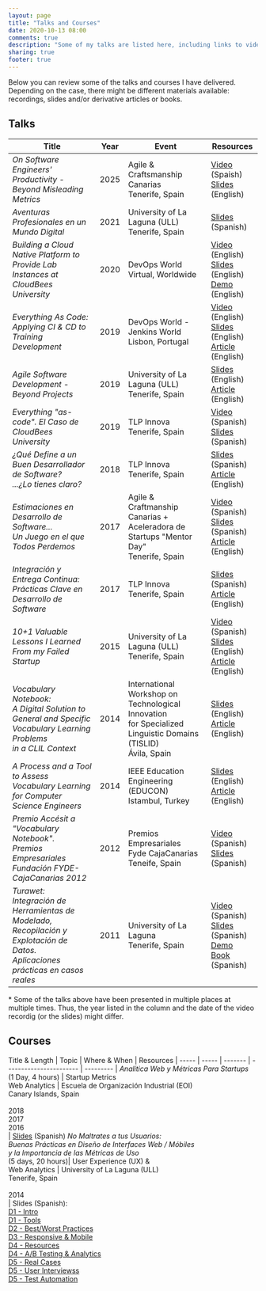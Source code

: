 ```yaml
---
layout: page
title: "Talks and Courses"
date: 2020-10-13 08:00
comments: true
description: "Some of my talks are listed here, including links to videos or slides. As with the articles in this Blog, in my talks I share thoughts, experiments and ideas about software, internet and entrepreneurship. Looking at peopleware, the human side of technology."
sharing: true
footer: true
---
```


Below you can review some of the talks and courses I have delivered. Depending on the case, there might be different materials available: recordings, slides and/or derivative articles or books.

## Talks

Title                                                             | Year | Event                                                    | Resources                             |
----------------------------------------------------------------- | ---- | -------------------------------------------------------- | ------------------------------------  |
_On Software Engineers' Productivity - Beyond Misleading Metrics_ | 2025 | Agile & Craftsmanship Canarias <br /> Tenerife, Spain | [Video](https://www.youtube.com/watch?v=IChaSF803go) (Spaish) <br/> [Slides](https://www.slideshare.net/romenrg/on-software-engineers-productivity-beyond-misleading-metrics/) (English)
_Aventuras Profesionales en un Mundo Digital_ | 2021 | University of La Laguna (ULL) <br /> Tenerife, Spain | [Slides](https://www.slideshare.net/romenrg/charlaull2021planificacionempresarialturisticapdf) (Spanish)
_Building a Cloud Native Platform to Provide Lab Instances at CloudBees University_ | 2020 | DevOps World <br /> Virtual, Worldwide | [Video](https://www.cloudbees.com/resources/cloud-native-platform-building) (English) <br/> [Slides](https://www.slideshare.net/romenrg/building-a-cloud-native-platform-to-provide-lab-instances-at-cloudbees-university/) (English) <br/> [Demo](https://drive.google.com/file/d/1JelaVCyR376nqzneqkvnE-J5PAmBV3zf/view) (English)
_Everything As Code: Applying CI & CD to Training Development_    | 2019 | DevOps World - Jenkins World <br /> Lisbon, Portugal          | [Video](https://youtu.be/1hda-bVYaVc) (English) <br /> [Slides](https://www.slideshare.net/romenrg/dwjw2019-lisbon-trainingascode-applying-ci-cd-to-training-development) (English) <br /> [Article](https://www.romenrg.com/blog/2019/12/31/everything-as-code/) (English)
_Agile Software Development - Beyond Projects_                    | 2019 | University of La Laguna (ULL) <br /> Tenerife, Spain | [Slides](https://www.slideshare.net/romenrg/agile-software-development-beyond-projects-ull) (English) <br /> [Article](https://www.romenrg.com/blog/2020/12/30/software-projects-vs-software-products/) (English)
_Everything "as-code". El Caso de CloudBees University_           | 2019 | TLP Innova <br /> Tenerife, Spain                             | [Video](https://youtu.be/RyWSqxSIyVg) (Spanish) <br /> [Slides](https://www.slideshare.net/romenrg/everything-as-code-cloudbees-university) (Spanish)
_¿Qué Define a un Buen Desarrollador de Software? <br /> ...¿Lo tienes claro?_ | 2018 | TLP Innova <br /> Tenerife, Spain | [Slides](https://www.slideshare.net/romenrg/qu-define-a-un-buen-desarrollador-de-software) (Spanish) <br /> [Article](https://www.romenrg.com/blog/2018/12/29/what-makes-a-great-software-engineer/) (English)
_Estimaciones en Desarrollo de Software... <br /> Un Juego en el que Todos Perdemos_ | 2017 | Agile & Craftmanship Canarias + Aceleradora de Startups "Mentor Day" <br /> Tenerife, Spain | [Video](https://youtu.be/koFmPR3TW0g) (Spanish) <br /> [Slides](https://www.slideshare.net/romenrg/estimaciones-en-desarrollo-de-software-versin-2017) (Spanish) <br /> [Article](https://www.romenrg.com/blog/2015/09/28/why-asking-developers-for-time-estimates-in-software-projects-is-a-terrible-idea-and-how-to-bypass-it-with-scrum/) (English)
_Integración y Entrega Continua: <br /> Prácticas Clave en Desarrollo de Software_ | 2017 | TLP Innova <br /> Tenerife, Spain | [Slides](https://www.slideshare.net/romenrg/integracion-y-entrega-continua-tlp-innova-2017) (Spanish) <br /> [Article](https://www.romenrg.com/blog/2017/12/31/continuous-integration-delivery-deployment/) (English)
_10+1 Valuable Lessons I Learned From my Failed Startup_ | 2015 | University of La Laguna (ULL) <br /> Tenerife, Spain | [Video](https://youtu.be/9mH13Xz8wxg) (Spanish) <br /> [Slides](https://www.slideshare.net/romenrg/101-valuable-lessons-i-learned-from-my-failed-startup) (English) <br /> [Article](https://www.romenrg.com/blog/2015/03/17/10-plus-1-valuable-lessons-i-learned-from-my-failed-startup/) (English)
_Vocabulary Notebook: <br/>A Digital Solution to General and Specific Vocabulary Learning Problems <br/> in a CLIL Context_ | 2014 | International Workshop on Technological Innovation <br/> for Specialized Linguistic Domains <br/> (TISLID) <br /> Ávila, Spain | [Slides](https://www.slideshare.net/secret/u1zosZ9qXlbAgn) (English) <br /> [Article](https://research-publishing.net/manuscript?10.14705/rpnet.2016.tislid2014.440) (English)
_A Process and a Tool to Assess Vocabulary Learning for Computer Science Engineers_ | 2014 | IEEE Education Engineering (EDUCON) <br /> Istambul, Turkey | [Slides](https://www.slideshare.net/secret/MOfkEL0ICnCBhr) (English) <br /> [Article](https://ieeexplore.ieee.org/document/6826163) (English)
_Premio Accésit a "Vocabulary Notebook". <br /> Premios Empresariales Fundación FYDE-CajaCanarias 2012_ | 2012 | Premios Empresariales <br /> Fyde CajaCanarias <br /> Teneife, Spain | [Video](https://youtu.be/MXkKLFlTpbw) (Spanish) <br /> [Slides](https://www.slideshare.net/secret/aAz1fyofObEPsX) (Spanish)
_Turawet: <br /> Integración de Herramientas de Modelado, Recopilación y Explotación de Datos. <br /> Aplicaciones prácticas en casos reales_ | 2011 | University of La Laguna <br /> Tenerife, Spain | [Video](https://youtu.be/4BLMhpE66yQ) (Spanish) <br /> [Slides](https://www.slideshare.net/secret/I70JF08TCMEenr) (Spanish) <br /> [Demo](https://youtu.be/k9qX9cnQfSw) <br /> [Book](../docs/Memoria_Final_Proyecto_Turawet.pdf) (Spanish)

<p class="small-text"> * Some of the talks above have been presented in multiple places at multiple times. Thus, the year listed in the column and the date of the video recordig (or the slides) might differ.</p>

## Courses

Title & Length | Topic | Where & When | Resources |
----- | ----- | ------- | ----------------------- | --------- |
_Analítica Web y Métricas Para Startups_ <br /> (1 Day, 4 hours) | Startup Metrics <br /> Web Analytics | Escuela de Organización Industrial (EOI) <br /> Canary Islands, Spain <br/><br/> 2018 <br /> 2017 <br /> 2016 <br /> | [Slides](https://www.slideshare.net/romenrg/analtica-web-y-mtricas-para-startups-julio-2018) (Spanish)
_No Maltrates a tus Usuarios: <br /> Buenas Prácticas en Diseño de Interfaces Web / Móbiles <br /> y la Importancia de las Métricas de Uso_ <br /> (5 days, 20 hours)| User Experience (UX) & <br/> Web Analytics | University of La Laguna (ULL) <br /> Tenerife, Spain <br/><br/> 2014 <br />  | Slides (Spanish): <br /> [D1 - Intro](https://www.slideshare.net/romenrg/curso-ux-tenerife-no-maltrates-a-tus-usuarios) <br /> [D1 - Tools](https://www.slideshare.net/romenrg/curso-ux-fgullromenrg4coding) <br /> [D2 - Best/Worst Practices](https://www.slideshare.net/romenrg/curso-ux-tenerife-no-maltrates-a-tus-usuarios-fg-ull-da-2-peores-y-mejores-prcticas-en-ux) <br /> [D3 - Responsive & Mobile](https://www.slideshare.net/romenrg/curso-ux-tenerife-no-maltrates-a-tus-usuarios-fg-ull-da-3-responsive-web-design-rwd-mobile-ux) <br /> [D4 - Resources](https://www.slideshare.net/romenrg/curso-ux-fgullromenrg5recursosyayudaproyecto) <br /> [D4 - A/B Testing & Analytics](https://www.slideshare.net/romenrg/curso-ux-tenerife-no-maltrates-a-tus-usuarios-fg-ull-da-4-introduccin-al-ab-testing-con-google-analytics) <br /> [D5 - Real Cases](https://www.slideshare.net/romenrg/curso-ux-tenerife-no-maltrates-a-tus-usuarios-fg-ull-da-5-experimentos-reales-la-experiencia-de-vocabulary-notebook) <br /> [D5 - User Interviewss](https://www.slideshare.net/romenrg/curso-ux-tenerife-no-maltrates-a-tus-usuarios-fg-ull-da-5) <br /> [D5 - Test Automation](https://www.slideshare.net/romenrg/curso-ux-tenerife-no-maltrates-a-tus-usuarios-fg-ull-da-5-testing-automatizado-de-interfaces-web)
